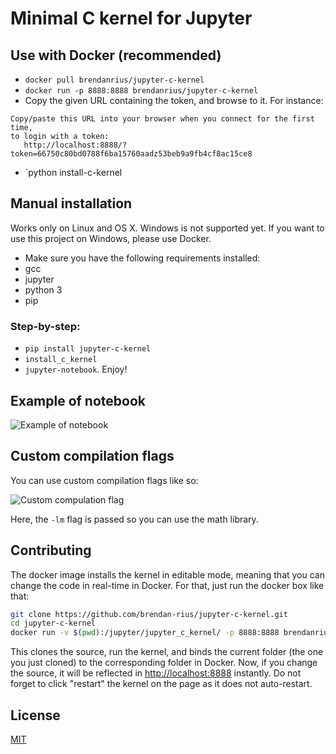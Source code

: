 # Minimal C kernel for Jupyter

## Use with Docker (recommended)

 * `docker pull brendanrius/jupyter-c-kernel`
 * `docker run -p 8888:8888 brendanrius/jupyter-c-kernel`
 * Copy the given URL containing the token, and browse to it. For instance:
  
 ```
 Copy/paste this URL into your browser when you connect for the first time,
 to login with a token:
    http://localhost:8888/?token=66750c80bd0788f6ba15760aadz53beb9a9fb4cf8ac15ce8
 ```
 * `python install-c-kernel

## Manual installation

Works only on Linux and OS X. Windows is not supported yet. If you want to use this project on Windows, please use Docker.


 * Make sure you have the following requirements installed:
  * gcc
  * jupyter
  * python 3
  * pip

### Step-by-step:
 * `pip install jupyter-c-kernel`
 * `install_c_kernel`
 * `jupyter-notebook`. Enjoy!

## Example of notebook

![Example of notebook](example-notebook.png?raw=true "Example of notebook")

## Custom compilation flags

You can use custom compilation flags like so:

![Custom compulation flag](custom_flags.png?raw=true "Example of notebook using custom compilation flags")

Here, the `-lm` flag is passed so you can use the math library.

## Contributing

The docker image installs the kernel in editable mode, meaning that you can
change the code in real-time in Docker. For that, just run the docker box like
that:

```bash
git clone https://github.com/brendan-rius/jupyter-c-kernel.git
cd jupyter-c-kernel
docker run -v $(pwd):/jupyter/jupyter_c_kernel/ -p 8888:8888 brendanrius/jupyter-c-kernel
```

This clones the source, run the kernel, and binds the current folder (the one
you just cloned) to the corresponding folder in Docker.
Now, if you change the source, it will be reflected in [http://localhost:8888](http://localhost:8888)
instantly. Do not forget to click "restart" the kernel on the page as it does
not auto-restart.

## License

[MIT](LICENSE.txt)
